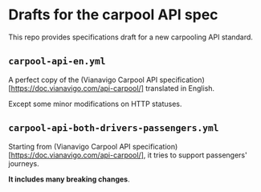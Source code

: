 # Drafts for the carpool API spec

This repo provides specifications draft for a new carpooling API standard.

## `carpool-api-en.yml`
A perfect copy of the (Vianavigo Carpool API specification)[https://doc.vianavigo.com/api-carpool/] translated in English.

Except some minor modifications on HTTP statuses.

## `carpool-api-both-drivers-passengers.yml`
Starting from (Vianavigo Carpool API specification)[https://doc.vianavigo.com/api-carpool/], it tries to support passengers' journeys.

**It includes many breaking changes**.